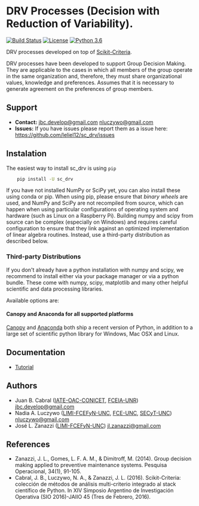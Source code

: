 # DRV Processes (Decision with Reduction of Variability).


[![Build Status](https://travis-ci.org/leliel12/sc_drv.svg?branch=master)](https://travis-ci.org/leliel12/sc_drv)
[![License](https://img.shields.io/badge/License-BSD%203--Clause-blue.svg)](https://opensource.org/licenses/BSD-3-Clause)
[![Python 3.6](https://img.shields.io/badge/python-3.6-blue.svg)](https://badge.fury.io/py/scikit-criteria)

DRV processes developed on top of [Scikit-Criteria](http://scikit-criteria.org).

DRV processes have been developed to support Group Decision
Making. They are applicable to the cases in which
all members of the group operate in the same organization and, therefore,
they must share organizational values, knowledge and preferences.
Assumes that it is necessary to generate agreement on the preferences of
group members.

## Support

-   **Contact:** jbc.develop@gmail.com nluczywo@gmail.com
-   **Issues:** If you have issues please report them as a issue
    here: https://github.com/leliel12/sc_drv/issues

## Instalation

The easiest way to install sc_drv is using `pip`

```bash
    pip install -U sc_drv
```


If you have not installed NumPy or SciPy yet, you can also install these using
conda or pip. When using pip, please ensure that *binary wheels* are used,
and NumPy and SciPy are not recompiled from source, which can happen when using
particular configurations of operating system and hardware (such as Linux on
a Raspberry Pi).
Building numpy and scipy from source can be complex (especially on Windows) and
requires careful configuration to ensure that they link against an optimized
implementation of linear algebra routines.
Instead, use a third-party distribution as described below.


### Third-party Distributions

If you don't already have a python installation with numpy and scipy, we
recommend to install either via your package manager or via a python bundle.
These come with numpy, scipy, matplotlib and many other helpful
scientific and data processing libraries.

Available options are:

#### Canopy and Anaconda for all supported platforms

[Canopy](https://www.enthought.com/products/canopy) and
[Anaconda](https://www.continuum.io/downloads) both ship a recent
version of Python, in addition to a large set of scientific python
library for Windows, Mac OSX and Linux.

## Documentation

- [Tutorial](notebooks/tutorial.ipynb)

## Authors

-   Juan B. Cabral ([IATE-OAC-CONICET](https://iate.oac.uncor.edu),
    [FCEIA-UNR](https://web.fceia.unr.edu.ar/es/)) <jbc.develop@gmail.com>
-   Nadia A. Luczywo ([LIMI-FCEFyN-UNC](http://www.portal.efn.uncor.edu),
    [FCE-UNC](http://www.eco.unc.edu.ar/),
    [SECyT-UNC](https://www.unc.edu.ar/ciencia-y-tecnolog%C3%ADa/))
    <nluczywo@gmail.com>
-   José L. Zanazzi ([LIMI-FCEFyN-UNC](http://www.portal.efn.uncor.edu))
    <jl.zanazzi@gmail.com>


## References

-   Zanazzi, J. L., Gomes, L. F. A. M., & Dimitroff, M. (2014). Group decision
    making applied to preventive maintenance systems. Pesquisa Operacional,
    34(1), 91-105.
-   Cabral, J. B., Luczywo, N. A., & Zanazzi, J. L. (2016). Scikit-Criteria:
    colección de métodos de análisis multi-criterio integrado al stack
    científico de Python. In XIV Simposio Argentino de Investigación Operativa
    (SIO 2016)-JAIIO 45 (Tres de Febrero, 2016).
